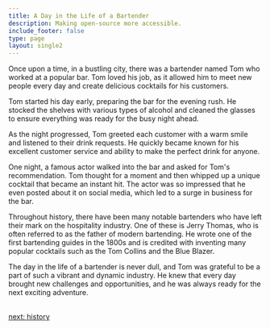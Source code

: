 ```yaml
---
title: A Day in the Life of a Bartender
description: Making open-source more accessible.
include_footer: false
type: page
layout: single2
---
```


<p>
Once upon a time, in a bustling city, there was a bartender named Tom who worked at a popular bar. Tom loved his job, as it allowed him to meet new people every day and create delicious cocktails for his customers.

Tom started his day early, preparing the bar for the evening rush. He stocked the shelves with various types of alcohol and cleaned the glasses to ensure everything was ready for the busy night ahead.

As the night progressed, Tom greeted each customer with a warm smile and listened to their drink requests. He quickly became known for his excellent customer service and ability to make the perfect drink for anyone.

One night, a famous actor walked into the bar and asked for Tom's recommendation. Tom thought for a moment and then whipped up a unique cocktail that became an instant hit. The actor was so impressed that he even posted about it on social media, which led to a surge in business for the bar.

Throughout history, there have been many notable bartenders who have left their mark on the hospitality industry. One of these is Jerry Thomas, who is often referred to as the father of modern bartending. He wrote one of the first bartending guides in the 1800s and is credited with inventing many popular cocktails such as the Tom Collins and the Blue Blazer.

The day in the life of a bartender is never dull, and Tom was grateful to be a part of such a vibrant and dynamic industry. He knew that every day brought new challenges and opportunities, and he was always ready for the next exciting adventure.

<br>
<a href="https://workdojos.com/bartenders/history">next: history</a>
<br>
</p>